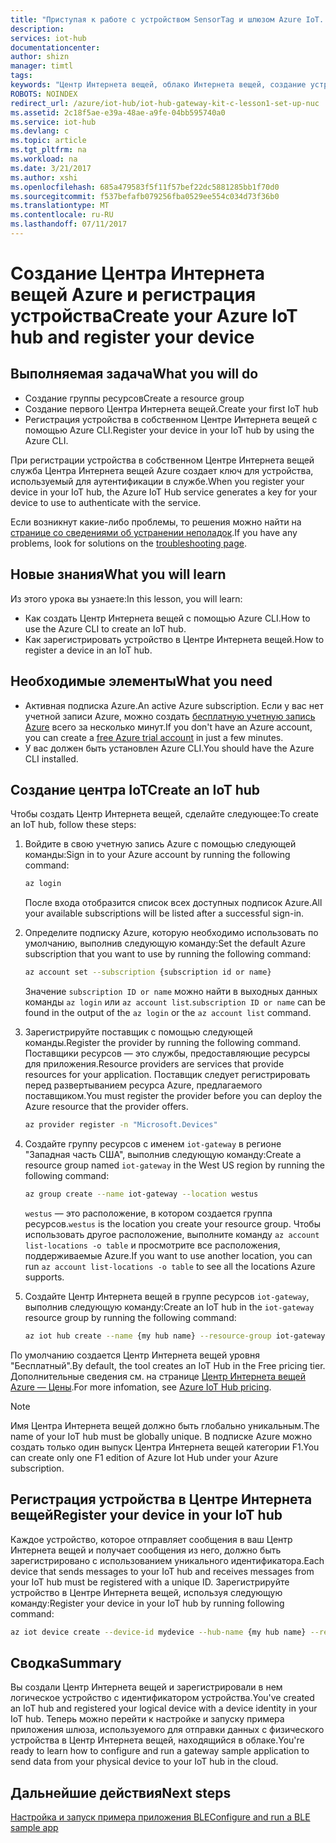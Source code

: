 ```yaml
---
title: "Приступая к работе с устройством SensorTag и шлюзом Azure IoT. Урок 2. Регистрация устройства | Документация Майкрософт"
description: 
services: iot-hub
documentationcenter: 
author: shizn
manager: timtl
tags: 
keywords: "Центр Интернета вещей, облако Интернета вещей, создание устройства в Центре Интернета вещей Azure, TI SensorTag, TI BLE"
ROBOTS: NOINDEX
redirect_url: /azure/iot-hub/iot-hub-gateway-kit-c-lesson1-set-up-nuc
ms.assetid: 2c18f5ae-e39a-48ae-a9fe-04bb595740a0
ms.service: iot-hub
ms.devlang: c
ms.topic: article
ms.tgt_pltfrm: na
ms.workload: na
ms.date: 3/21/2017
ms.author: xshi
ms.openlocfilehash: 685a479583f5f11f57bef22dc5881285bb1f70d0
ms.sourcegitcommit: f537befafb079256fba0529ee554c034d73f36b0
ms.translationtype: MT
ms.contentlocale: ru-RU
ms.lasthandoff: 07/11/2017
---
```

# <a name="create-your-azure-iot-hub-and-register-your-device"></a><span data-ttu-id="5401c-103">Создание Центра Интернета вещей Azure и регистрация устройства</span><span class="sxs-lookup"><span data-stu-id="5401c-103">Create your Azure IoT hub and register your device</span></span>

## <a name="what-you-will-do"></a><span data-ttu-id="5401c-104">Выполняемая задача</span><span class="sxs-lookup"><span data-stu-id="5401c-104">What you will do</span></span>

- <span data-ttu-id="5401c-105">Создание группы ресурсов</span><span class="sxs-lookup"><span data-stu-id="5401c-105">Create a resource group</span></span>
- <span data-ttu-id="5401c-106">Создание первого Центра Интернета вещей.</span><span class="sxs-lookup"><span data-stu-id="5401c-106">Create your first IoT hub</span></span>
- <span data-ttu-id="5401c-107">Регистрация устройства в собственном Центре Интернета вещей с помощью Azure CLI.</span><span class="sxs-lookup"><span data-stu-id="5401c-107">Register your device in your IoT hub by using the Azure CLI.</span></span> 

<span data-ttu-id="5401c-108">При регистрации устройства в собственном Центре Интернета вещей служба Центра Интернета вещей Azure создает ключ для устройства, используемый для аутентификации в службе.</span><span class="sxs-lookup"><span data-stu-id="5401c-108">When you register your device in your IoT hub, the Azure IoT Hub service generates a key for your device to use to authenticate with the service.</span></span> 

<span data-ttu-id="5401c-109">Если возникнут какие-либо проблемы, то решения можно найти на [странице со сведениями об устранении неполадок](iot-hub-gateway-kit-c-troubleshooting.md).</span><span class="sxs-lookup"><span data-stu-id="5401c-109">If you have any problems, look for solutions on the [troubleshooting page](iot-hub-gateway-kit-c-troubleshooting.md).</span></span>

## <a name="what-you-will-learn"></a><span data-ttu-id="5401c-110">Новые знания</span><span class="sxs-lookup"><span data-stu-id="5401c-110">What you will learn</span></span>

<span data-ttu-id="5401c-111">Из этого урока вы узнаете:</span><span class="sxs-lookup"><span data-stu-id="5401c-111">In this lesson, you will learn:</span></span>

- <span data-ttu-id="5401c-112">Как создать Центр Интернета вещей с помощью Azure CLI.</span><span class="sxs-lookup"><span data-stu-id="5401c-112">How to use the Azure CLI to create an IoT hub.</span></span>
- <span data-ttu-id="5401c-113">Как зарегистрировать устройство в Центре Интернета вещей.</span><span class="sxs-lookup"><span data-stu-id="5401c-113">How to register a device in an IoT hub.</span></span>

## <a name="what-you-need"></a><span data-ttu-id="5401c-114">Необходимые элементы</span><span class="sxs-lookup"><span data-stu-id="5401c-114">What you need</span></span>

- <span data-ttu-id="5401c-115">Активная подписка Azure.</span><span class="sxs-lookup"><span data-stu-id="5401c-115">An active Azure subscription.</span></span> <span data-ttu-id="5401c-116">Если у вас нет учетной записи Azure, можно создать [бесплатную учетную запись Azure](http://azure.microsoft.com/pricing/free-trial/) всего за несколько минут.</span><span class="sxs-lookup"><span data-stu-id="5401c-116">If you don't have an Azure account, you can create a [free Azure trial account](http://azure.microsoft.com/pricing/free-trial/) in just a few minutes.</span></span>
- <span data-ttu-id="5401c-117">У вас должен быть установлен Azure CLI.</span><span class="sxs-lookup"><span data-stu-id="5401c-117">You should have the Azure CLI installed.</span></span>

## <a name="create-an-iot-hub"></a><span data-ttu-id="5401c-118">Создание центра IoT</span><span class="sxs-lookup"><span data-stu-id="5401c-118">Create an IoT hub</span></span>

<span data-ttu-id="5401c-119">Чтобы создать Центр Интернета вещей, сделайте следующее:</span><span class="sxs-lookup"><span data-stu-id="5401c-119">To create an IoT hub, follow these steps:</span></span>

1. <span data-ttu-id="5401c-120">Войдите в свою учетную запись Azure с помощью следующей команды:</span><span class="sxs-lookup"><span data-stu-id="5401c-120">Sign in to your Azure account by running the following command:</span></span>

   ```bash
   az login
   ```

   <span data-ttu-id="5401c-121">После входа отобразится список всех доступных подписок Azure.</span><span class="sxs-lookup"><span data-stu-id="5401c-121">All your available subscriptions will be listed after a successful sign-in.</span></span>

2. <span data-ttu-id="5401c-122">Определите подписку Azure, которую необходимо использовать по умолчанию, выполнив следующую команду:</span><span class="sxs-lookup"><span data-stu-id="5401c-122">Set the default Azure subscription that you want to use by running the following command:</span></span>

   ```bash
   az account set --subscription {subscription id or name}
   ```

   <span data-ttu-id="5401c-123">Значение `subscription ID or name` можно найти в выходных данных команды `az login` или `az account list`.</span><span class="sxs-lookup"><span data-stu-id="5401c-123">`subscription ID or name` can be found in the output of the `az login` or the `az account list` command.</span></span>

3. <span data-ttu-id="5401c-124">Зарегистрируйте поставщик с помощью следующей команды.</span><span class="sxs-lookup"><span data-stu-id="5401c-124">Register the provider by running the following command.</span></span> <span data-ttu-id="5401c-125">Поставщики ресурсов — это службы, предоставляющие ресурсы для приложения.</span><span class="sxs-lookup"><span data-stu-id="5401c-125">Resource providers are services that provide resources for your application.</span></span> <span data-ttu-id="5401c-126">Поставщик следует регистрировать перед развертыванием ресурса Azure, предлагаемого поставщиком.</span><span class="sxs-lookup"><span data-stu-id="5401c-126">You must register the provider before you can deploy the Azure resource that the provider offers.</span></span>

   ```bash
   az provider register -n "Microsoft.Devices"
   ```

4. <span data-ttu-id="5401c-127">Создайте группу ресурсов с именем `iot-gateway` в регионе "Западная часть США", выполнив следующую команду:</span><span class="sxs-lookup"><span data-stu-id="5401c-127">Create a resource group named `iot-gateway` in the West US region by running the following command:</span></span>

   ```bash
   az group create --name iot-gateway --location westus
   ```
   
   <span data-ttu-id="5401c-128">`westus` — это расположение, в котором создается группа ресурсов.</span><span class="sxs-lookup"><span data-stu-id="5401c-128">`westus` is the location you create your resource group.</span></span> <span data-ttu-id="5401c-129">Чтобы использовать другое расположение, выполните команду `az account list-locations -o table` и просмотрите все расположения, поддерживаемые Azure.</span><span class="sxs-lookup"><span data-stu-id="5401c-129">If you want to use another location, you can run `az account list-locations -o table` to see all the locations Azure supports.</span></span>

5. <span data-ttu-id="5401c-130">Создайте Центр Интернета вещей в группе ресурсов `iot-gateway`, выполнив следующую команду:</span><span class="sxs-lookup"><span data-stu-id="5401c-130">Create an IoT hub in the `iot-gateway` resource group by running the following command:</span></span>

   ```bash
   az iot hub create --name {my hub name} --resource-group iot-gateway
   ```

<span data-ttu-id="5401c-131">По умолчанию создается Центр Интернета вещей уровня "Бесплатный".</span><span class="sxs-lookup"><span data-stu-id="5401c-131">By default, the tool creates an IoT Hub in the Free pricing tier.</span></span> <span data-ttu-id="5401c-132">Дополнительные сведения см. на странице [Центр Интернета вещей Azure — Цены](https://azure.microsoft.com/pricing/details/iot-hub/).</span><span class="sxs-lookup"><span data-stu-id="5401c-132">For more infomation, see [Azure IoT Hub pricing](https://azure.microsoft.com/pricing/details/iot-hub/).</span></span>

> [!NOTE]
> <span data-ttu-id="5401c-133">Имя Центра Интернета вещей должно быть глобально уникальным.</span><span class="sxs-lookup"><span data-stu-id="5401c-133">The name of your IoT hub must be globally unique.</span></span> <span data-ttu-id="5401c-134">В подписке Azure можно создать только один выпуск Центра Интернета вещей категории F1.</span><span class="sxs-lookup"><span data-stu-id="5401c-134">You can create only one F1 edition of Azure Iot Hub under your Azure subscription.</span></span>

## <a name="register-your-device-in-your-iot-hub"></a><span data-ttu-id="5401c-135">Регистрация устройства в Центре Интернета вещей</span><span class="sxs-lookup"><span data-stu-id="5401c-135">Register your device in your IoT hub</span></span>

<span data-ttu-id="5401c-136">Каждое устройство, которое отправляет сообщения в ваш Центр Интернета вещей и получает сообщения из него, должно быть зарегистрировано с использованием уникального идентификатора.</span><span class="sxs-lookup"><span data-stu-id="5401c-136">Each device that sends messages to your IoT hub and receives messages from your IoT hub must be registered with a unique ID.</span></span>
<span data-ttu-id="5401c-137">Зарегистрируйте устройство в Центре Интернета вещей, используя следующую команду:</span><span class="sxs-lookup"><span data-stu-id="5401c-137">Register your device in your IoT hub by running following command:</span></span>

```bash
az iot device create --device-id mydevice --hub-name {my hub name} --resource-group iot-gateway
```

## <a name="summary"></a><span data-ttu-id="5401c-138">Сводка</span><span class="sxs-lookup"><span data-stu-id="5401c-138">Summary</span></span>

<span data-ttu-id="5401c-139">Вы создали Центр Интернета вещей и зарегистрировали в нем логическое устройство с идентификатором устройства.</span><span class="sxs-lookup"><span data-stu-id="5401c-139">You've created an IoT hub and registered your logical device with a device identity in your IoT hub.</span></span> <span data-ttu-id="5401c-140">Теперь можно перейти к настройке и запуску примера приложения шлюза, используемого для отправки данных с физического устройства в Центр Интернета вещей, находящийся в облаке.</span><span class="sxs-lookup"><span data-stu-id="5401c-140">You're ready to learn how to configure and run a gateway sample application to send data from your physical device to your IoT hub in the cloud.</span></span>

## <a name="next-steps"></a><span data-ttu-id="5401c-141">Дальнейшие действия</span><span class="sxs-lookup"><span data-stu-id="5401c-141">Next steps</span></span>
[<span data-ttu-id="5401c-142">Настройка и запуск примера приложения BLE</span><span class="sxs-lookup"><span data-stu-id="5401c-142">Configure and run a BLE sample app</span></span>](iot-hub-gateway-kit-c-lesson3-configure-ble-app.md)